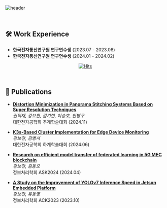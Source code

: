<div align="left"> 

![header](https://capsule-render.vercel.app/api?type=waving&height=300&color=auto&text=WellshCorgi's%20Github&descAlign=83&reversal=false&animation=fadeIn&desc=Have%20a%20no%20bug%20day%20%20⋆★⋆&descAlignY=69&descSize=25&fontAlign=50&fontAlignY=42)
</div>
<br/>
<p align="center">
 
## 🛠 Work Experience  
- **한국전자통신연구원 연구연수생** (2023.07 - 2023.08)  
- **한국전자통신연구원 연구연수생** (2024.01 - 2024.02)  

</p>

<div align="center"> 
 
 [![Hits](https://hits.seeyoufarm.com/api/count/incr/badge.svg?url=https%3A%2F%2Fgithub.com%2FWellshCorgi&count_bg=%2379C83D&title_bg=%23555555&icon=&icon_color=%23E7E7E7&title=hits&edge_flat=false)](https://hits.seeyoufarm.com)
 
</div>
<br/>

## 📄 Publications  
<p align="left">
 
- **[Distortion Minimization in Panorama Stitching Systems Based on Super Resolution Techniques](https://drive.google.com/file/d/1HZkZ51W3gMjAsrT9TJnaefqT7URVbfqQ/view?usp=sharing)**  
  _권덕재, 강보찬, 김기현, 이승호, 안병구_  
  대한전자공학회 추계학술대회 (2024.11)  

- **[K3s-Based Cluster Implementation for Edge Device Monitoring](https://drive.google.com/file/d/1vmnW00nKgqwdb1NnGpd2_7h-IoQ0ngr-/view?usp=sharing)**  
  _강보찬, 김병서_  
  대한전자공학회 하계학술대회 (2024.06)  

- **[Research on efficient model transfer of federated learning in 5G MEC blockchain](https://drive.google.com/file/d/1OOJux_3YvftV2dov6pNLg1cSIw31LKSX/view?usp=sharing)**  
  _강보찬, 김동오_  
  정보처리학회 ASK2024 (2024.04)  

- **[A Study on the Improvement of YOLOv7 Inference Speed in Jetson Embedded Platform](https://drive.google.com/file/d/1Fp3JPMt9Oc8hfdujdy-tp1G4fMOvKZIx/view?usp=sharing)**  
  _강보찬, 유동영_  
  정보처리학회 ACK2023 (2023.10)  
</p>
